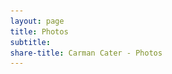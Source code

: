 ```yaml
---
layout: page
title: Photos
subtitle: 
share-title: Carman Cater - Photos
---
```


<!doctype html>
<html lang="en">
<head>
    <title>Pure CSS tlightbox - a Photo Gallery without JavaScript</title>
    <meta charset="utf-8" />
    <meta name="viewport" content="width=device-width, initial-scale=1">
    <style>
        html, body { position: relative; top: 0; left: 0; bottom: 0; right: 0; margin: 0; }

        .tlightbox {
            display: none;
        }

        .tlightbox:target {
            position: fixed;
            top: 0;
            right: 0;
            bottom: 0;
            left: 0;
            display: grid;
            place-items: center;
            align-content: center;
            background: black;
            color: white;
            border: 0;
            z-index: 42;
        }

        .tlightbox IMG { /* to fit the whole image on small screen */
            max-height: 100%;
            max-width: 100%;
        }
   
    </style>
</head>
<body>
    <h1 id="gallery">Pure CSS tlightbox - a Photo Gallery without JavaScript</h1>
    <a href="#CarmanCater.jpg"><img src="/assets/img/CarmanCater.jpg" alt=""></a>

    <a href="#gallery" class=tlightbox id=CarmanCater.jpg><img src="/assets/img/CarmanCater.jpg" alt=""></a>

</body>
</html>